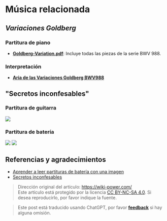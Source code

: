 # Música relacionada

## _Variaciones Goldberg_

### Partitura de piano

- [**Goldberg-Variation.pdf**](https://github.com/linyuxuanlin/File-host/blob/main/docs/Goldberg-Variation.pdf): Incluye todas las piezas de la serie BWV 988.

### Interpretación

- [**Aria de las Variaciones Goldberg BWV988**](https://www.bilibili.com/video/av86981368#reply2336107317)

## "Secretos inconfesables"

### Partitura de guitarra

![](https://wiki-media-1253965369.cos.ap-guangzhou.myqcloud.com/img/20200215141455.png)

### Partitura de batería

![](https://wiki-media-1253965369.cos.ap-guangzhou.myqcloud.com/img/20200215141644.png)
![](https://wiki-media-1253965369.cos.ap-guangzhou.myqcloud.com/img/20200215141727.png)

## Referencias y agradecimientos

- [Aprender a leer partituras de batería con una imagen](https://zhuanlan.zhihu.com/p/37721158)
- [Secretos inconfesables](https://yoopu.me/view/BXjRgMXY#c=false&e=false&n=false&s=false&i=ukulele&k=0)

> Dirección original del artículo: <https://wiki-power.com/>  
> Este artículo está protegido por la licencia [CC BY-NC-SA 4.0](https://creativecommons.org/licenses/by/4.0/deed.zh). Si desea reproducirlo, por favor indique la fuente.

> Este post está traducido usando ChatGPT, por favor [**feedback**](https://github.com/linyuxuanlin/Wiki_MkDocs/issues/new) si hay alguna omisión.
